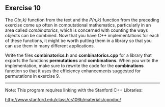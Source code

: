 Exercise 10
-----------

The *C(n,k)* function from the text and the *P(n,k)* function from the preceding exercise come up often in computational mathematics, particularly in an area called *combinatorics*, which is concerned with counting the ways objects can be combined. Now that you have C++ implementations for each of these functions, it might be worth putting them in a library so that you can use them in many different applications.

Write the files **combinatorics.h** and **combinatorics.cpp** for a library that exports the functions **permutations** and **combinations**. When you write the implementation, make sure to rewrite the code for the **combinations** function so that it uses the efficiency enhancements suggested for permutations in exercise 9.

---
	
Note: This program requires linking with the Stanford C++ Libraries:

http://www.stanford.edu/class/cs106b/materials/cppdoc/

